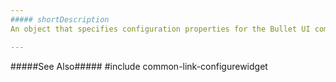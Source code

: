 ```yaml
---
##### shortDescription
An object that specifies configuration properties for the Bullet UI component.

---
```

#####See Also#####
#include common-link-configurewidget